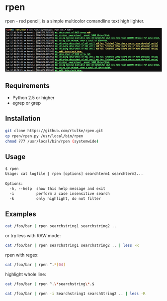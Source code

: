 rpen
====

rpen - red pencil, is a simple multicolor comandline text high lighter.

![Example](/images/rpen1.png)


Requirements
------------

* Python 2.5 or higher
* egrep or grep 

Installation
------------

```bash
git clone https://github.com/rtulke/rpen.git
cp rpen/rpen.py /usr/local/bin/rpen
chmod 777 /usr/local/bin/rpen (systemwide)
```

Usage
-----

```
$ rpen
Usage: cat logfile | rpen [options] searchterm1 searchterm2...

Options:
  -h, --help  show this help message and exit
  -i          perform a case insensitive search
  -k          only highlight, do not filter
 ````

Examples
--------

```bash
cat /foo/bar | rpen searchstring1 searchstring2 .. 
```

or try less with RAW mode:

```bash
cat /foo/bar | rpen searchstring1 searchstring2 .. | less -R 
```

rpen with regex:

```bash
cat /foo/bar | rpen ^.*[04]
```

highlight whole line:

```bash
cat /foo/bar | rpen ^.\*searchstring\*.$
```

```bash
cat /foo/bar | rpen -i Searchstring1 searchString2 .. | less -R 
```

